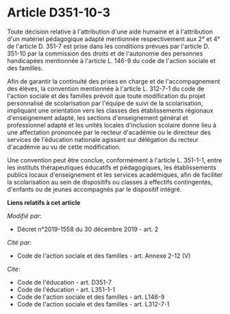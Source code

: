 # Article D351-10-3

Toute décision relative à l'attribution d'une aide humaine et à l'attribution d'un matériel pédagogique adapté mentionnée
respectivement aux 2° et 4° de l'article D. 351-7 est prise dans les conditions prévues par l'article D. 351-10 par la
commission des droits et de l'autonomie des personnes handicapées mentionnée à l'article L. 146-9 du code de l'action sociale
et des familles.

Afin de garantir la continuité des prises en charge et de l'accompagnement des élèves, la convention mentionnée à l'article
L. 312-7-1 du code de l'action sociale et des familles prévoit que toute modification du projet personnalisé de scolarisation
par l'équipe de suivi de la scolarisation, impliquant une orientation vers les classes des établissements régionaux
d'enseignement adapté, les sections d'enseignement général et professionnel adapté et les unités locales d'inclusion scolaire
donne lieu à une affectation prononcée par le recteur d'académie ou le directeur des services de l'éducation nationale
agissant sur délégation du recteur d'académie au vu de cette modification.

Une convention peut être conclue, conformément à l'article L. 351-1-1, entre les instituts thérapeutiques éducatifs et
pédagogiques, les établissements publics locaux d'enseignement et les services académiques, afin de faciliter la
scolarisation au sein de dispositifs ou classes à effectifs contingentés, d'enfants ou de jeunes accompagnés par le
dispositif intégré.

**Liens relatifs à cet article**

_Modifié par_:

  - Décret n°2019-1558 du 30 décembre 2019 - art. 2

_Cité par_:

  - Code de l'action sociale et des familles - art. Annexe 2-12 (V)

_Cite_:

  - Code de l'éducation - art. D351-7
  - Code de l'éducation - art. L351-1-1
  - Code de l'action sociale et des familles - art. L146-9
  - Code de l'action sociale et des familles - art. L312-7-1
